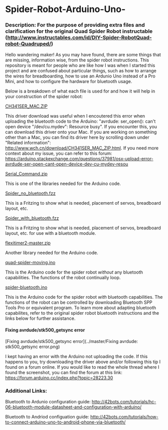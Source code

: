 # Spider-Robot-Arduino-Uno-
### Description: For the purpose of providing extra files and clarification for the original Quad Spider Robot instructable (http://www.instructables.com/id/DIY-Spider-RobotQuad-robot-Quadruped/)

Hello wandering maker! As you may have found, there are some things that are missing, information wise, from the spider robot instructions. This repository is meant for people who are like how I was when I started this project and are confused about particular things, such as how to arrange the wires for breadboarding, how to use an Ardunio Uno instead of a Pro Mini, and how to configure the hardware for bluetooth usage.

Below is a breakdown of what each file is used for and how it will help in your construction of the spider robot:

[CH341SER_MAC.ZIP](../master/CH341SER_MAC.ZIP)

This driver download was useful when I encoutered this error when uploading the bluetooth code to the Arduino: "avrdude: ser_open(): can't open device "/dev/cu.mydev": Resource busy". If you encounter this, you can download this driver onto your Mac. If you are working on something other than a Mac, you can find its driver here by scrolling down under "Related information": http://www.wch.cn/download/CH341SER_MAC_ZIP.html. If you need more context about my issue, you can refer to this forum: https://arduino.stackexchange.com/questions/37981/osx-upload-error-avrdude-ser-open-cant-open-device-dev-cu-mydev-resou

[Serial_Command.zip](../master/Serial_Command.zip)

This is one of the libraries needed for the Arduino code.

[Spider_no_bluetooth.fzz](../master/Spider_no_bluetooth.fzz)

This is a Fritzing to show what is needed, placement of servos, breadboard layout, etc.

[Spider_with_bluetooth.fzz](../master/Spider_with_bluetooth.fzz)

This is a Fritzing to show what is needed, placement of servos, breadboard layout, etc. for use with a bluetooth module.

[flexitimer2-master.zip](../master/flexitimer2-master.zip)

Another library needed for the Arduino code.

[quad-spider-moving.ino](../master/quad-spider-moving.ino)

This is the Arduino code for the spider robot *without* any bluetooth capabilities. The functions of the robot continually loop.

[spider-bluetooth.ino](../master/spider-bluetooth.ino)

This is the Arduino code for the spider robot *with* bluetooth capabilities. The functions of the robot can be controlled by downloading Bluetooth SPP Tools Pro or equivalent program. To learn more about adapting bluetooth capabilites, refer to the original spider robot bluetooth instructions and the links below for further assistance.

#### Fixing avrdude/stk500_getsync error
[Fixing avrdude/stk500_getsync error](../master/Fixing avrdude: stk500_getsync error.png)

I kept having an error with the Arduino not uploading the code. If this happens to you, try downloading the driver above and/or following this tip I found on a forum online. If you would like to read the whole thread where I found the screenshot, you can find the forum at this link: https://forum.arduino.cc/index.php?topic=28223.30

### Additional Links:

Bluetooth to Ardunio configuration guide: http://42bots.com/tutorials/hc-06-bluetooth-module-datasheet-and-configuration-with-arduino/


Bluetooth to Andriod configuation guide: http://42bots.com/tutorials/how-to-connect-arduino-uno-to-android-phone-via-bluetooth/
